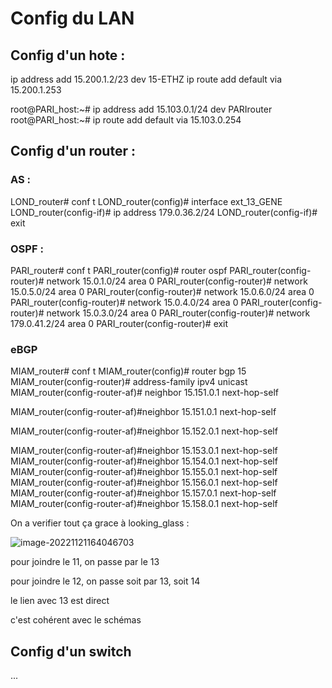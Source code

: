 # Config du LAN

## Config d'un hote :

ip address add 15.200.1.2/23 dev 15-ETHZ
ip route add default via 15.200.1.253

root@PARI_host:~# ip address add 15.103.0.1/24 dev PARIrouter
root@PARI_host:~# ip route add default via 15.103.0.254

## Config d'un router :

### AS : 

LOND_router# conf t
LOND_router(config)# interface ext_13_GENE
LOND_router(config-if)# ip address 179.0.36.2/24
LOND_router(config-if)# exit

### OSPF :

PARI_router# conf t
PARI_router(config)# router ospf
PARI_router(config-router)# network 15.0.1.0/24 area 0
PARI_router(config-router)# network 15.0.5.0/24 area 0
PARI_router(config-router)# network 15.0.6.0/24 area 0
PARI_router(config-router)# network 15.0.4.0/24 area 0
PARI_router(config-router)# network 15.0.3.0/24 area 0
PARI_router(config-router)# network 179.0.41.2/24 area 0
PARI_router(config-router)# exit

### eBGP

MIAM_router# conf t
MIAM_router(config)# router bgp 15
MIAM_router(config-router)# address-family ipv4 unicast
MIAM_router(config-router-af)# neighbor 15.151.0.1 next-hop-self

MIAM_router(config-router-af)#neighbor 15.151.0.1 next-hop-self

MIAM_router(config-router-af)#neighbor 15.152.0.1 next-hop-self

MIAM_router(config-router-af)#neighbor 15.153.0.1 next-hop-self
MIAM_router(config-router-af)#neighbor 15.154.0.1 next-hop-self
MIAM_router(config-router-af)#neighbor 15.155.0.1 next-hop-self
MIAM_router(config-router-af)#neighbor 15.156.0.1 next-hop-self
MIAM_router(config-router-af)#neighbor 15.157.0.1 next-hop-self
MIAM_router(config-router-af)#neighbor 15.158.0.1 next-hop-self



On a verifier tout ça grace à looking_glass :

![image-20221121164046703](C:\Users\julie\AppData\Roaming\Typora\typora-user-images\image-20221121164046703.png)

pour joindre le 11, on passe par le 13

pour joindre le 12, on passe soit par 13, soit 14

le lien avec 13 est direct

c'est cohérent avec le schémas

## Config d'un switch

...